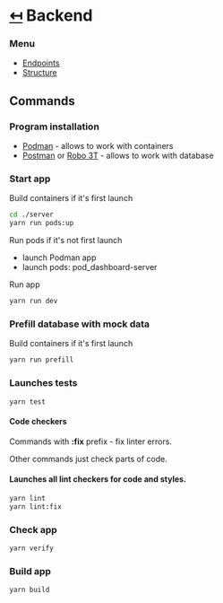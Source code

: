 # [↤](../README.md) Backend

### Menu
- [Endpoints](./docs/ENDPOINTS.md)
- [Structure](./docs/STRUCTURE.md)

## Commands
### Program installation
- [Podman](https://podman.io/) - allows to work with containers
- [Postman](https://learning.postman.com/docs/getting-started/installation/installation-and-updates/) or [Robo 3T](https://robomongo.org/) - allows to work with database



### Start app
Build containers if it's first launch
```sh
cd ./server
yarn run pods:up
```

Run pods if it's not first launch
- launch Podman app
- launch pods: pod_dashboard-server


Run app
```sh
yarn run dev
```


### Prefill database with mock data
Build containers if it's first launch
```sh
yarn run prefill
```

### Launches tests

```
yarn test
```

#### Code checkers

Commands with **:fix** prefix - fix linter errors.

Other commands just check parts of code.

#### Launches all lint checkers for code and styles.

```sh
yarn lint
yarn lint:fix
```

### Check app
```sh
yarn verify
```

### Build app
```sh
yarn build
```
